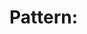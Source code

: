 # Pattern: <TITLE>

# ========================================
# PROMPT CONTENT - PROVIDED TO AI DIRECTLY
# ========================================

## Purpose:

Describe the main purpose of this system. This section will be provided directly to the AI.
The description should be clear and informative as it helps the AI understand its role.

## Functionality:

List the key capabilities and features that will be provided to the AI:
* Feature 1 - Detailed explanation of what this feature does
* Feature 2 - Clear description of this capability
* Feature 3 - Specific functionality explanation

# =======================================
# PATTERN CONFIGURATION - NOT IN PROMPT
# =======================================

## Pattern Inputs:

```yaml
inputs:
  - name: example_text
    description: A text input example
    type: text
    required: true
    group: input_source

  - name: example_file
    description: A file input example
    type: file
    required: true
    group: input_source

  - name: example_optional
    description: An optional parameter example
    type: text
    required: false
    ignore_undefined: true
    default: "default value"

  - name: example_select
    description: A selection example
    type: select
    required: false
    ignore_undefined: true
    options:
      - option1
      - option2
      - option3
    default: option1

  - name: example_number
    description: A number input example
    type: number
    required: false
    ignore_undefined: true
    default: 10
    min: 1
    max: 100

input_groups:
  - name: input_source
    description: Select the source of input data
    required_inputs: 1
```

## Pattern Outputs:

```yaml
outputs:
  - name: result
    description: Primary output of the system (direct result)
    type: text
    required: true
    group: primary_output
    example: "This is the direct result in plain text format"

  - name: visual_output
    description: Formatted visual presentation of the results
    type: markdown
    required: true
    group: visual_presentation
    example: |
      # Results
      
      ## Primary Output
      ```
      This is the direct result in plain text format
      ```
      
      ## Additional Information
      * Point 1
      * Point 2
      
      ## Visualization
      ```mermaid
      graph TD
        A[Start] --> B[End]
      ```
```

# ================================================
# MODEL CONFIGURATION - FOR API CALL CONFIGURATION
# ================================================

## Model Configuration:

```yaml
model:
  provider: openrouter           # Model provider (openrouter, anthropic, etc)
  model_name: anthropic/claude-2 # Specific model to use
  temperature: 0.7              # Creativity vs determinism (0.0-1.0)
  max_tokens: 2000             # Maximum response length
  stop_sequences:              # Optional sequences that stop generation
    - "##"
    - "```"
  custom_parameters: {}        # Optional provider-specific parameters
```

This configuration section is not included in the prompt.
It configures how the model behaves when called through openrouter_api.py.
